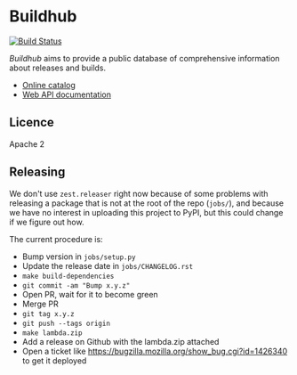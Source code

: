 # Buildhub

[![Build Status](https://travis-ci.org/mozilla-services/buildhub.svg?branch=master)](https://travis-ci.org/mozilla-services/buildhub)

*Buildhub* aims to provide a public database of comprehensive information about releases and builds.

* [Online catalog](https://mozilla-services.github.io/buildhub/)
* [Web API documentation](https://buildhub.readthedocs.io)

## Licence

Apache 2

## Releasing

We don't use `zest.releaser` right now because of some problems with
releasing a package that is not at the root of the repo (`jobs/`), and
because we have no interest in uploading this project to PyPI, but
this could change if we figure out how.

The current procedure is:

* Bump version in `jobs/setup.py`
* Update the release date in `jobs/CHANGELOG.rst`
* `make build-dependencies`
* `git commit -am "Bump x.y.z"`
* Open PR, wait for it to become green
* Merge PR
* `git tag x.y.z`
* `git push --tags origin`
* `make lambda.zip`
* Add a release on Github with the lambda.zip attached
* Open a ticket like https://bugzilla.mozilla.org/show_bug.cgi?id=1426340 to get it deployed
